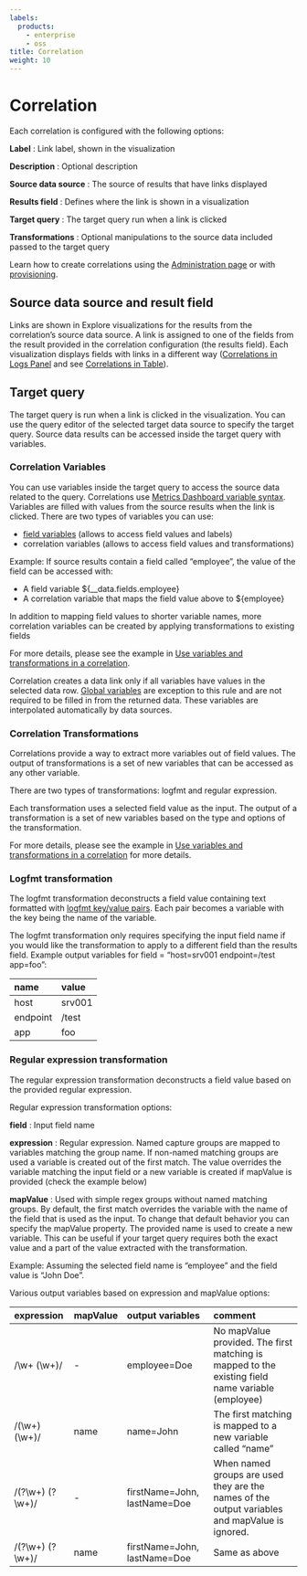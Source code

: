```yaml
---
labels:
  products:
    - enterprise
    - oss
title: Correlation
weight: 10
---
```


# Correlation

Each correlation is configured with the following options:

**Label**
: Link label, shown in the visualization

**Description**
: Optional description

**Source data source**
: The source of results that have links displayed

**Results field**
: Defines where the link is shown in a visualization

**Target query**
: The target query run when a link is clicked

**Transformations**
: Optional manipulations to the source data included passed to the target query

Learn how to create correlations using the [Administration page](../create-a-new-correlation/#create-a-correlation-in-administration-page) or with [provisioning](../create-a-new-correlation/#create-a-correlation-with-provisioning).

## Source data source and result field

Links are shown in Explore visualizations for the results from the correlation’s source data source.
A link is assigned to one of the fields from the result provided in the correlation configuration (the results field).
Each visualization displays fields with links in a different way ([Correlations in Logs Panel](../use-correlations-in-visualizations/#correlations-in-logs-panel) and see [Correlations in Table](../use-correlations-in-visualizations/#correlations-in-table)).

## Target query

The target query is run when a link is clicked in the visualization. You can use the query editor of the selected target data source to specify the target query. Source data results can be accessed inside the target query with variables.

### Correlation Variables

You can use variables inside the target query to access the source data related to the query.
Correlations use [Metrics Dashboard variable syntax](../../../dashboards/variables/variable-syntax/).
Variables are filled with values from the source results when the link is clicked. There are two types of variables you can use:

- [field variables](../../../panels-visualizations/configure-data-links/#field-variables) (allows to access field values and labels)
- correlation variables (allows to access field values and transformations)

Example: If source results contain a field called “employee”, the value of the field can be accessed with:

- A field variable ${\_\_data.fields.employee}
- A correlation variable that maps the field value above to ${employee}

In addition to mapping field values to shorter variable names, more correlation variables can be created by applying transformations to existing fields

For more details, please see the example in [Use variables and transformations in a correlation](../use-variables-and-transformations/).

Correlation creates a data link only if all variables have values in the selected data row. [Global variables](/docs/metrics-dashboard/latest/dashboards/variables/add-template-variables/#global-variables) are exception to this rule and are not required to be filled in from the returned data. These variables are interpolated automatically by data sources.

### Correlation Transformations

Correlations provide a way to extract more variables out of field values. The output of transformations is a set of new variables that can be accessed as any other variable.

There are two types of transformations: logfmt and regular expression.

Each transformation uses a selected field value as the input. The output of a transformation is a set of new variables based on the type and options of the transformation.

For more details, please see the example in [Use variables and transformations in a correlation](../use-variables-and-transformations/) for more details.

### Logfmt transformation

The logfmt transformation deconstructs a field value containing text formatted with [logfmt key/value pairs](https://brandur.org/logfmt). Each pair becomes a variable with the key being the name of the variable.

The logfmt transformation only requires specifying the input field name if you would like the transformation to apply to a different field than the results field.
Example output variables for field = “host=srv001 endpoint=/test app=foo”:

| name     | value  |
| :------- | :----- |
| host     | srv001 |
| endpoint | /test  |
| app      | foo    |

### Regular expression transformation

The regular expression transformation deconstructs a field value based on the provided regular expression.

Regular expression transformation options:

**field**
: Input field name

**expression**
: Regular expression. Named capture groups are mapped to variables matching the group name. If non-named matching groups are used a variable is created out of the first match. The value overrides the variable matching the input field or a new variable is created if mapValue is provided (check the example below)

**mapValue**
: Used with simple regex groups without named matching groups. By default, the first match overrides the variable with the name of the field that is used as the input. To change that default behavior you can specify the mapValue property. The provided name is used to create a new variable. This can be useful if your target query requires both the exact value and a part of the value extracted with the transformation.

Example: Assuming the selected field name is “employee” and the field value is “John Doe”.

Various output variables based on expression and mapValue options:

| expression        | mapValue | output variables             | comment                                                                                           |
| :---------------- | :------- | :--------------------------- | :------------------------------------------------------------------------------------------------ |
| /\\w+ (\\w+)/     | -        | employee=Doe                 | No mapValue provided. The first matching is mapped to the existing field name variable (employee) |
| /(\\w+) (\\w+)/   | name     | name=John                    | The first matching is mapped to a new variable called “name”                                      |
| /(?\\w+) (?\\w+)/ | -        | firstName=John, lastName=Doe | When named groups are used they are the names of the output variables and mapValue is ignored.    |
| /(?\\w+) (?\\w+)/ | name     | firstName=John, lastName=Doe | Same as above                                                                                     |
